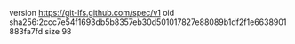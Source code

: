 version https://git-lfs.github.com/spec/v1
oid sha256:2ccc7e54f1693db5b8357eb30d501017827e88089b1df2f1e6638901883fa7fd
size 98
